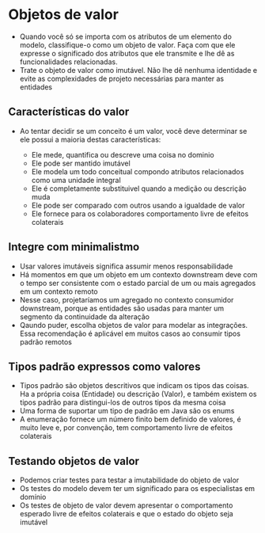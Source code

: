 # Objetos de valor

- Quando você só se importa com os atributos de um elemento do modelo, classifique-o como um objeto de valor. Faça com que ele expresse o significado dos atributos que ele transmite e lhe dê as funcionalidades relacionadas.
- Trate o objeto de valor como imutável. Não lhe dê nenhuma identidade e evite as complexidades de projeto necessárias para manter as entidades

## Características do valor

- Ao tentar decidir se um conceito é um valor, você deve determinar se ele possui a maioria destas características:

  - Ele mede, quantifica ou descreve uma coisa no dominio
  - Ele pode ser mantido imutável
  - Ele modela um todo conceitual compondo atributos relacionados como uma unidade integral
  - Ele é completamente substituivel quando a medição ou descrição muda
  - Ele pode ser comparado com outros usando a igualdade de valor
  - Ele fornece para os colaboradores comportamento livre de efeitos colaterais

 ## Integre com minimalistmo

 - Usar valores imutáveis significa assumir menos responsabilidade
 - Há momentos em que um objeto em um contexto downstream deve com o tempo ser consistente com o estado parcial de um ou mais agregados em um contexto remoto
 - Nesse caso, projetaríamos um agregado no contexto consumidor downstream, porque as entidades são usadas para manter um segmento da continuidade da alteração
 - Qaundo puder, escolha objetos de valor para modelar as integrações. Essa recomendação é aplicável em muitos casos ao consumir tipos padrão remotos

## Tipos padrão expressos como valores

- Tipos padrão são objetos descritivos que indicam os tipos das coisas. Ha a própria coisa (Entidade) ou descrição (Valor), e também existem os tipos padrão para distingui-los de outros tipos da mesma coisa
- Uma forma de suportar um tipo de padrão em Java são os enums
- A enumeração fornece um número finito bem definido de valores, é muito leve e, por convenção, tem comportamento livre de efeitos colaterais

## Testando objetos de valor

- Podemos criar testes para testar a imutabilidade do objeto de valor
- Os testes do modelo devem ter um significado para os especialistas em domínio
- Os testes de objeto de valor devem apresentar o comportamento esperado livre de efeitos colaterais e que o estado do objeto seja imutável
